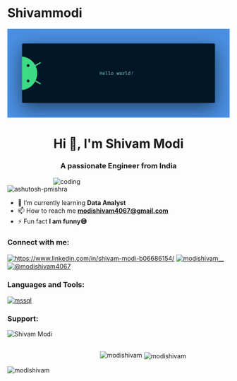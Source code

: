 # Shivammodi
![logo](https://github.com/Modishivam/shivammodi/blob/main/banner.png)

<h1 align="center">Hi 👋, I'm Shivam Modi</h1>
<h3 align="center">A passionate Engineer from India</h3>

<img align="right" alt="coding" width="400" src="https://cdn.dribbble.com/users/1292677/screenshots/6139167/avento.gif">



<p align="left"> <img src="https://komarev.com/ghpvc/?username=ashutosh-pmishra&label=Profile%20views&color=0e75b6&style=flat" alt="ashutosh-pmishra" /> </p>

- 🌱 I’m currently learning **Data Analyst**
- 📫 How to reach me **modishivam4067@gmail.com**
- ⚡ Fun fact **I am funny😅**



<h3 align="left">Connect with me:</h3>
<p align="left">
<a href="https://linkedin.com/in/https://www.linkedin.com/in/shivam-modi-b06686154/" target="blank"><img align="center" src="https://raw.githubusercontent.com/rahuldkjain/github-profile-readme-generator/master/src/images/icons/Social/linked-in-alt.svg" alt="https://www.linkedin.com/in/shivam-modi-b06686154/" height="30" width="40" /></a>
<a href="https://instagram.com/modishivam__" target="blank"><img align="center" src="https://raw.githubusercontent.com/rahuldkjain/github-profile-readme-generator/master/src/images/icons/Social/instagram.svg" alt="modishivam__" height="30" width="40" /></a>
<a href="https://www.hackerrank.com/@modishivam4067" target="blank"><img align="center" src="https://raw.githubusercontent.com/rahuldkjain/github-profile-readme-generator/master/src/images/icons/Social/hackerrank.svg" alt="@modishivam4067" height="30" width="40" /></a>
</p>

<h3 align="left">Languages and Tools:</h3>
<p align="left"> <a href="https://www.microsoft.com/en-us/sql-server" target="_blank" rel="noreferrer"> <img src="https://www.svgrepo.com/show/303229/microsoft-sql-server-logo.svg" alt="mssql" width="40" height="40"/> </a> </p>

<h3 align="left">Support:</h3>
<p><a href="https://www.buymeacoffee.com/Shivam Modi"> <img align="left" src="https://cdn.buymeacoffee.com/buttons/v2/default-yellow.png" height="50" width="210" alt="Shivam Modi" /></a></p><br><br>

<p><img align="left" src="https://github-readme-stats.vercel.app/api/top-langs?username=modishivam&show_icons=true&locale=en&layout=compact" alt="modishivam" /></p>

<p>&nbsp;<img align="center" src="https://github-readme-stats.vercel.app/api?username=modishivam&show_icons=true&locale=en" alt="modishivam" /></p>

<p><img align="center" src="https://github-readme-streak-stats.herokuapp.com/?user=modishivam&" alt="modishivam" /></p>
